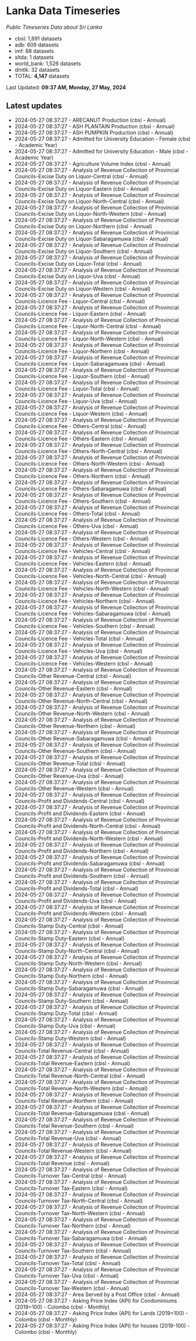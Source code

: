 # Lanka Data Timeseries
*Public Timeseries Data about Sri Lanka*

* cbsl: 1,891 datasets
* adb: 609 datasets
* imf: 88 datasets
* sltda: 1 datasets
* world_bank: 1,526 datasets
* dmtlk: 32 datasets
* TOTAL: **4,147** datasets

Last Updated: **09:37 AM, Monday, 27 May, 2024**

## Latest updates

* 2024-05-27 08:37:27 - ARECANUT Production (cbsl - Annual)
* 2024-05-27 08:37:27 - ASH PLANTAIN Production (cbsl - Annual)
* 2024-05-27 08:37:27 - ASH PUMPKIN Production (cbsl - Annual)
* 2024-05-27 08:37:27 - Admitted for University Education - Female (cbsl - Academic Year)
* 2024-05-27 08:37:27 - Admitted for University Education - Male (cbsl - Academic Year)
* 2024-05-27 08:37:27 - Agriculture Volume Index (cbsl - Annual)
* 2024-05-27 08:37:27 - Analysis of Revenue Collection of Provincial Councils-Excise Duty on Liquor-Central (cbsl - Annual)
* 2024-05-27 08:37:27 - Analysis of Revenue Collection of Provincial Councils-Excise Duty on Liquor-Eastern (cbsl - Annual)
* 2024-05-27 08:37:27 - Analysis of Revenue Collection of Provincial Councils-Excise Duty on Liquor-North-Central (cbsl - Annual)
* 2024-05-27 08:37:27 - Analysis of Revenue Collection of Provincial Councils-Excise Duty on Liquor-North-Western (cbsl - Annual)
* 2024-05-27 08:37:27 - Analysis of Revenue Collection of Provincial Councils-Excise Duty on Liquor-Northern (cbsl - Annual)
* 2024-05-27 08:37:27 - Analysis of Revenue Collection of Provincial Councils-Excise Duty on Liquor-Sabaragamuwa (cbsl - Annual)
* 2024-05-27 08:37:27 - Analysis of Revenue Collection of Provincial Councils-Excise Duty on Liquor-Southern (cbsl - Annual)
* 2024-05-27 08:37:27 - Analysis of Revenue Collection of Provincial Councils-Excise Duty on Liquor-Total (cbsl - Annual)
* 2024-05-27 08:37:27 - Analysis of Revenue Collection of Provincial Councils-Excise Duty on Liquor-Uva (cbsl - Annual)
* 2024-05-27 08:37:27 - Analysis of Revenue Collection of Provincial Councils-Excise Duty on Liquor-Western (cbsl - Annual)
* 2024-05-27 08:37:27 - Analysis of Revenue Collection of Provincial Councils-Licence Fee - Liquor-Central (cbsl - Annual)
* 2024-05-27 08:37:27 - Analysis of Revenue Collection of Provincial Councils-Licence Fee - Liquor-Eastern (cbsl - Annual)
* 2024-05-27 08:37:27 - Analysis of Revenue Collection of Provincial Councils-Licence Fee - Liquor-North-Central (cbsl - Annual)
* 2024-05-27 08:37:27 - Analysis of Revenue Collection of Provincial Councils-Licence Fee - Liquor-North-Western (cbsl - Annual)
* 2024-05-27 08:37:27 - Analysis of Revenue Collection of Provincial Councils-Licence Fee - Liquor-Northern (cbsl - Annual)
* 2024-05-27 08:37:27 - Analysis of Revenue Collection of Provincial Councils-Licence Fee - Liquor-Sabaragamuwa (cbsl - Annual)
* 2024-05-27 08:37:27 - Analysis of Revenue Collection of Provincial Councils-Licence Fee - Liquor-Southern (cbsl - Annual)
* 2024-05-27 08:37:27 - Analysis of Revenue Collection of Provincial Councils-Licence Fee - Liquor-Total (cbsl - Annual)
* 2024-05-27 08:37:27 - Analysis of Revenue Collection of Provincial Councils-Licence Fee - Liquor-Uva (cbsl - Annual)
* 2024-05-27 08:37:27 - Analysis of Revenue Collection of Provincial Councils-Licence Fee - Liquor-Western (cbsl - Annual)
* 2024-05-27 08:37:27 - Analysis of Revenue Collection of Provincial Councils-Licence Fee - Others-Central (cbsl - Annual)
* 2024-05-27 08:37:27 - Analysis of Revenue Collection of Provincial Councils-Licence Fee - Others-Eastern (cbsl - Annual)
* 2024-05-27 08:37:27 - Analysis of Revenue Collection of Provincial Councils-Licence Fee - Others-North-Central (cbsl - Annual)
* 2024-05-27 08:37:27 - Analysis of Revenue Collection of Provincial Councils-Licence Fee - Others-North-Western (cbsl - Annual)
* 2024-05-27 08:37:27 - Analysis of Revenue Collection of Provincial Councils-Licence Fee - Others-Northern (cbsl - Annual)
* 2024-05-27 08:37:27 - Analysis of Revenue Collection of Provincial Councils-Licence Fee - Others-Sabaragamuwa (cbsl - Annual)
* 2024-05-27 08:37:27 - Analysis of Revenue Collection of Provincial Councils-Licence Fee - Others-Southern (cbsl - Annual)
* 2024-05-27 08:37:27 - Analysis of Revenue Collection of Provincial Councils-Licence Fee - Others-Total (cbsl - Annual)
* 2024-05-27 08:37:27 - Analysis of Revenue Collection of Provincial Councils-Licence Fee - Others-Uva (cbsl - Annual)
* 2024-05-27 08:37:27 - Analysis of Revenue Collection of Provincial Councils-Licence Fee - Others-Western (cbsl - Annual)
* 2024-05-27 08:37:27 - Analysis of Revenue Collection of Provincial Councils-Licence Fee - Vehicles-Central (cbsl - Annual)
* 2024-05-27 08:37:27 - Analysis of Revenue Collection of Provincial Councils-Licence Fee - Vehicles-Eastern (cbsl - Annual)
* 2024-05-27 08:37:27 - Analysis of Revenue Collection of Provincial Councils-Licence Fee - Vehicles-North-Central (cbsl - Annual)
* 2024-05-27 08:37:27 - Analysis of Revenue Collection of Provincial Councils-Licence Fee - Vehicles-North-Western (cbsl - Annual)
* 2024-05-27 08:37:27 - Analysis of Revenue Collection of Provincial Councils-Licence Fee - Vehicles-Northern (cbsl - Annual)
* 2024-05-27 08:37:27 - Analysis of Revenue Collection of Provincial Councils-Licence Fee - Vehicles-Sabaragamuwa (cbsl - Annual)
* 2024-05-27 08:37:27 - Analysis of Revenue Collection of Provincial Councils-Licence Fee - Vehicles-Southern (cbsl - Annual)
* 2024-05-27 08:37:27 - Analysis of Revenue Collection of Provincial Councils-Licence Fee - Vehicles-Total (cbsl - Annual)
* 2024-05-27 08:37:27 - Analysis of Revenue Collection of Provincial Councils-Licence Fee - Vehicles-Uva (cbsl - Annual)
* 2024-05-27 08:37:27 - Analysis of Revenue Collection of Provincial Councils-Licence Fee - Vehicles-Western (cbsl - Annual)
* 2024-05-27 08:37:27 - Analysis of Revenue Collection of Provincial Councils-Other Revenue-Central (cbsl - Annual)
* 2024-05-27 08:37:27 - Analysis of Revenue Collection of Provincial Councils-Other Revenue-Eastern (cbsl - Annual)
* 2024-05-27 08:37:27 - Analysis of Revenue Collection of Provincial Councils-Other Revenue-North-Central (cbsl - Annual)
* 2024-05-27 08:37:27 - Analysis of Revenue Collection of Provincial Councils-Other Revenue-North-Western (cbsl - Annual)
* 2024-05-27 08:37:27 - Analysis of Revenue Collection of Provincial Councils-Other Revenue-Northern (cbsl - Annual)
* 2024-05-27 08:37:27 - Analysis of Revenue Collection of Provincial Councils-Other Revenue-Sabaragamuwa (cbsl - Annual)
* 2024-05-27 08:37:27 - Analysis of Revenue Collection of Provincial Councils-Other Revenue-Southern (cbsl - Annual)
* 2024-05-27 08:37:27 - Analysis of Revenue Collection of Provincial Councils-Other Revenue-Total (cbsl - Annual)
* 2024-05-27 08:37:27 - Analysis of Revenue Collection of Provincial Councils-Other Revenue-Uva (cbsl - Annual)
* 2024-05-27 08:37:27 - Analysis of Revenue Collection of Provincial Councils-Other Revenue-Western (cbsl - Annual)
* 2024-05-27 08:37:27 - Analysis of Revenue Collection of Provincial Councils-Profit and Dividends-Central (cbsl - Annual)
* 2024-05-27 08:37:27 - Analysis of Revenue Collection of Provincial Councils-Profit and Dividends-Eastern (cbsl - Annual)
* 2024-05-27 08:37:27 - Analysis of Revenue Collection of Provincial Councils-Profit and Dividends-North-Central (cbsl - Annual)
* 2024-05-27 08:37:27 - Analysis of Revenue Collection of Provincial Councils-Profit and Dividends-North-Western (cbsl - Annual)
* 2024-05-27 08:37:27 - Analysis of Revenue Collection of Provincial Councils-Profit and Dividends-Northern (cbsl - Annual)
* 2024-05-27 08:37:27 - Analysis of Revenue Collection of Provincial Councils-Profit and Dividends-Sabaragamuwa (cbsl - Annual)
* 2024-05-27 08:37:27 - Analysis of Revenue Collection of Provincial Councils-Profit and Dividends-Southern (cbsl - Annual)
* 2024-05-27 08:37:27 - Analysis of Revenue Collection of Provincial Councils-Profit and Dividends-Total (cbsl - Annual)
* 2024-05-27 08:37:27 - Analysis of Revenue Collection of Provincial Councils-Profit and Dividends-Uva (cbsl - Annual)
* 2024-05-27 08:37:27 - Analysis of Revenue Collection of Provincial Councils-Profit and Dividends-Western (cbsl - Annual)
* 2024-05-27 08:37:27 - Analysis of Revenue Collection of Provincial Councils-Stamp Duty-Central (cbsl - Annual)
* 2024-05-27 08:37:27 - Analysis of Revenue Collection of Provincial Councils-Stamp Duty-Eastern (cbsl - Annual)
* 2024-05-27 08:37:27 - Analysis of Revenue Collection of Provincial Councils-Stamp Duty-North-Central (cbsl - Annual)
* 2024-05-27 08:37:27 - Analysis of Revenue Collection of Provincial Councils-Stamp Duty-North-Western (cbsl - Annual)
* 2024-05-27 08:37:27 - Analysis of Revenue Collection of Provincial Councils-Stamp Duty-Northern (cbsl - Annual)
* 2024-05-27 08:37:27 - Analysis of Revenue Collection of Provincial Councils-Stamp Duty-Sabaragamuwa (cbsl - Annual)
* 2024-05-27 08:37:27 - Analysis of Revenue Collection of Provincial Councils-Stamp Duty-Southern (cbsl - Annual)
* 2024-05-27 08:37:27 - Analysis of Revenue Collection of Provincial Councils-Stamp Duty-Total (cbsl - Annual)
* 2024-05-27 08:37:27 - Analysis of Revenue Collection of Provincial Councils-Stamp Duty-Uva (cbsl - Annual)
* 2024-05-27 08:37:27 - Analysis of Revenue Collection of Provincial Councils-Stamp Duty-Western (cbsl - Annual)
* 2024-05-27 08:37:27 - Analysis of Revenue Collection of Provincial Councils-Total Revenue-Central (cbsl - Annual)
* 2024-05-27 08:37:27 - Analysis of Revenue Collection of Provincial Councils-Total Revenue-Eastern (cbsl - Annual)
* 2024-05-27 08:37:27 - Analysis of Revenue Collection of Provincial Councils-Total Revenue-North-Central (cbsl - Annual)
* 2024-05-27 08:37:27 - Analysis of Revenue Collection of Provincial Councils-Total Revenue-North-Western (cbsl - Annual)
* 2024-05-27 08:37:27 - Analysis of Revenue Collection of Provincial Councils-Total Revenue-Northern (cbsl - Annual)
* 2024-05-27 08:37:27 - Analysis of Revenue Collection of Provincial Councils-Total Revenue-Sabaragamuwa (cbsl - Annual)
* 2024-05-27 08:37:27 - Analysis of Revenue Collection of Provincial Councils-Total Revenue-Southern (cbsl - Annual)
* 2024-05-27 08:37:27 - Analysis of Revenue Collection of Provincial Councils-Total Revenue-Uva (cbsl - Annual)
* 2024-05-27 08:37:27 - Analysis of Revenue Collection of Provincial Councils-Total Revenue-Western (cbsl - Annual)
* 2024-05-27 08:37:27 - Analysis of Revenue Collection of Provincial Councils-Total Revenue (cbsl - Annual)
* 2024-05-27 08:37:27 - Analysis of Revenue Collection of Provincial Councils-Turnover Tax-Central (cbsl - Annual)
* 2024-05-27 08:37:27 - Analysis of Revenue Collection of Provincial Councils-Turnover Tax-Eastern (cbsl - Annual)
* 2024-05-27 08:37:27 - Analysis of Revenue Collection of Provincial Councils-Turnover Tax-North-Central (cbsl - Annual)
* 2024-05-27 08:37:27 - Analysis of Revenue Collection of Provincial Councils-Turnover Tax-North-Western (cbsl - Annual)
* 2024-05-27 08:37:27 - Analysis of Revenue Collection of Provincial Councils-Turnover Tax-Northern (cbsl - Annual)
* 2024-05-27 08:37:27 - Analysis of Revenue Collection of Provincial Councils-Turnover Tax-Sabaragamuwa (cbsl - Annual)
* 2024-05-27 08:37:27 - Analysis of Revenue Collection of Provincial Councils-Turnover Tax-Southern (cbsl - Annual)
* 2024-05-27 08:37:27 - Analysis of Revenue Collection of Provincial Councils-Turnover Tax-Total (cbsl - Annual)
* 2024-05-27 08:37:27 - Analysis of Revenue Collection of Provincial Councils-Turnover Tax-Uva (cbsl - Annual)
* 2024-05-27 08:37:27 - Analysis of Revenue Collection of Provincial Councils-Turnover Tax-Western (cbsl - Annual)
* 2024-05-27 08:37:27 - Area Served by a Post Office (cbsl - Annual)
* 2024-05-27 08:37:27 - Asking Price Index (API) for Condominiums (2019=100) - Colombo (cbsl - Monthly)
* 2024-05-27 08:37:27 - Asking Price Index (API) for Lands (2019=100) - Colombo (cbsl - Monthly)
* 2024-05-27 08:37:27 - Asking Price Index (API) for houses (2019-100) - Colombo (cbsl - Monthly)